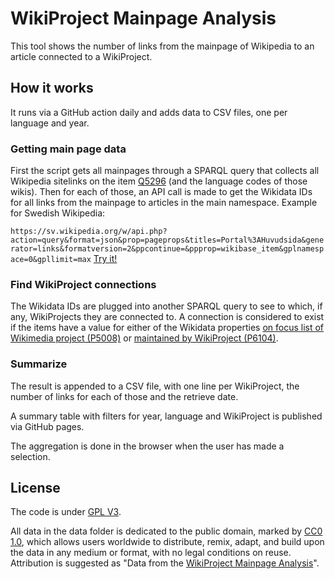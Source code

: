 # WikiProject Mainpage Analysis

This tool shows the number of links from the mainpage of Wikipedia to an article connected to a WikiProject.

## How it works

It runs via a GitHub action daily and adds data to CSV files, one per language and year.

### Getting main page data

First the script gets all mainpages through a SPARQL query that collects all Wikipedia sitelinks on the item [Q5296](https://www.wikidata.org/wiki/Q5296) (and the language codes of those wikis).
Then for each of those, an API call is made to get the Wikidata IDs for all links from the mainpage to articles in the main namespace. Example for Swedish Wikipedia:

`https://sv.wikipedia.org/w/api.php?action=query&format=json&prop=pageprops&titles=Portal%3AHuvudsida&generator=links&formatversion=2&ppcontinue=&ppprop=wikibase_item&gplnamespace=0&gpllimit=max`
[Try it!](https://sv.wikipedia.org/w/api.php?action=query&format=json&prop=pageprops&titles=Portal%3AHuvudsida&generator=links&formatversion=2&ppcontinue=&ppprop=wikibase_item&gplnamespace=0&gpllimit=max)

### Find WikiProject connections

The Wikidata IDs are plugged into another SPARQL query to see to which, if any, WikiProjects they are connected to.
A connection is considered to exist if the items have a value for either of the Wikidata properties [on focus list of Wikimedia project (P5008)](https://www.wikidata.org/wiki/Property:P5008) or [maintained by WikiProject (P6104)](https://www.wikidata.org/wiki/Property:P6104).

### Summarize

The result is appended to a CSV file, with one line per WikiProject, the number of links for each of those and the retrieve date.

A summary table with filters for year, language and WikiProject is published via GitHub pages.

The aggregation is done in the browser when the user has made a selection.

## License

The code is under [GPL V3](LICENSE).

All data in the data folder is dedicated to the public domain, marked by [CC0 1.0](http://creativecommons.org/publicdomain/zero/1.0), which allows users worldwide to distribute, remix, adapt, and build upon the data in any medium or format, with no legal conditions on reuse. 
Attribution is suggested as "Data from the [WikiProject Mainpage Analysis](https://github.com/Ainali/wikiproject-mainpage-analysis)".
